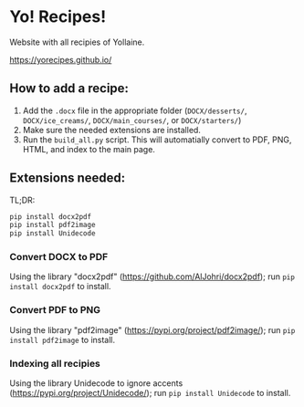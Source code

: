 # Yo! Recipes!

Website with all recipies of Yollaine.

https://yorecipes.github.io/

## How to add a recipe:

1. Add the `.docx` file in the appropriate folder (`DOCX/desserts/`, `DOCX/ice_creams/`, `DOCX/main_courses/`, or `DOCX/starters/`)
2. Make sure the needed extensions are installed.
3. Run the `build_all.py` script. This will automatially convert to PDF, PNG, HTML, and index to the main page.

## Extensions needed:

TL;DR:

```bash
pip install docx2pdf
pip install pdf2image
pip install Unidecode
```

### Convert DOCX to PDF

Using the library "docx2pdf" (https://github.com/AlJohri/docx2pdf); run `pip install docx2pdf` to install.

### Convert PDF to PNG

Using the library "pdf2image" (https://pypi.org/project/pdf2image/); run `pip install pdf2image` to install.

### Indexing all recipies

Using the library Unidecode to ignore accents (https://pypi.org/project/Unidecode/); run `pip install Unidecode` to install.
